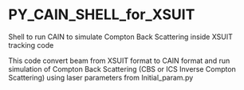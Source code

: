 # PY_CAIN_SHELL_for_XSUIT
Shell to run CAIN to simulate Compton Back Scattering inside XSUIT tracking code

This code convert beam from XSUIT format to CAIN format and run simulation of 
Compton Back Scattering (CBS or ICS Inverse Compton Scattering) 
using laser parameters from Initial_param.py

